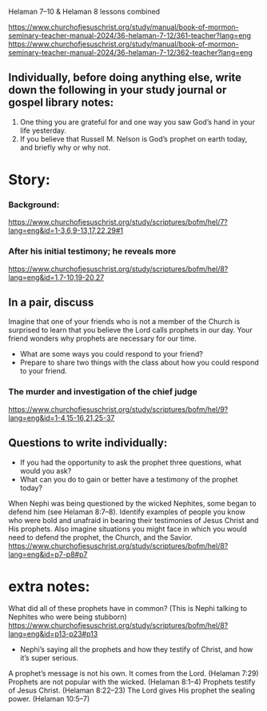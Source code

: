 Helaman 7–10 & Helaman 8 lessons combined

https://www.churchofjesuschrist.org/study/manual/book-of-mormon-seminary-teacher-manual-2024/36-helaman-7-12/361-teacher?lang=eng
https://www.churchofjesuschrist.org/study/manual/book-of-mormon-seminary-teacher-manual-2024/36-helaman-7-12/362-teacher?lang=eng

## Individually, before doing anything else, write down the following in your study journal or gospel library notes: 
1. One thing you are grateful for and one way you saw God’s hand in your life yesterday. 
2. If you believe that Russell M. Nelson is God’s prophet on earth today, and briefly why or why not.

# Story: 
### Background:
https://www.churchofjesuschrist.org/study/scriptures/bofm/hel/7?lang=eng&id=1-3,6,9-13,17,22,29#1

### After his initial testimony; he reveals more
https://www.churchofjesuschrist.org/study/scriptures/bofm/hel/8?lang=eng&id=1,7-10,19-20,27


## In a pair, discuss
Imagine that one of your friends who is not a member of the Church is surprised to learn that you believe the Lord calls prophets in our day. Your friend wonders why prophets are necessary for our time.
- What are some ways you could respond to your friend?
- Prepare to share two things with the class about how you could respond to your friend.



### The murder and investigation of the chief judge
https://www.churchofjesuschrist.org/study/scriptures/bofm/hel/9?lang=eng&id=1-4,15-16,21,25-37



## Questions to write individually:
- If you had the opportunity to ask the prophet three questions, what would you ask?
- What can you do to gain or better have a testimony of the prophet today?


When Nephi was being questioned by the wicked Nephites, some began to defend him (see Helaman 8:7–8). 
Identify examples of people you know who were bold and unafraid in bearing their testimonies of Jesus Christ and His prophets. Also imagine situations you might face in which you would need to defend the prophet, the Church, and the Savior.
https://www.churchofjesuschrist.org/study/scriptures/bofm/hel/8?lang=eng&id=p7-p8#p7


# extra notes:

What did all of these prophets have in common? (This is Nephi talking to Nephites who were being stubborn)
https://www.churchofjesuschrist.org/study/scriptures/bofm/hel/8?lang=eng&id=p13-p23#p13
- Nephi’s saying all the prophets and how they testify of Christ, and how it’s super serious.


A prophet’s message is not his own. It comes from the Lord. (Helaman 7:29)
Prophets are not popular with the wicked. (Helaman 8:1–4)
Prophets testify of Jesus Christ. (Helaman 8:22–23)
The Lord gives His prophet the sealing power. (Helaman 10:5–7)

